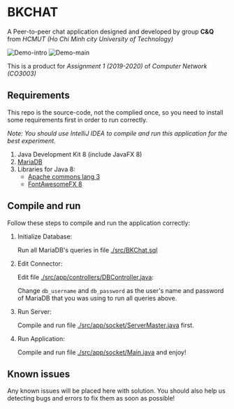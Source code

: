 # BKCHAT

A Peer-to-peer chat application designed and developed by group **C&Q** from _HCMUT (Ho Chi Minh city University of Technology)_

![Demo-intro](https://github.com/vuong-cuong-phoenix/BKChat/blob/master/images/Demo-intro.png)
![Demo-main](https://github.com/vuong-cuong-phoenix/BKChat/blob/master/images/Demo-main.png)

This is a product for _Assignment 1 (2019-2020)_ of _Computer Network (CO3003)_

## Requirements

This repo is the source-code, not the complied once, so you need to install some requirements first in order to run correctly.

_Note: You should use IntelliJ IDEA to compile and run this application for the best experiment._

1. Java Development Kit 8 (include JavaFX 8)
2. [MariaDB](https://mariadb.org/)
3. Libraries for Java 8:
    -   [Apache commons lang 3](https://commons.apache.org/lang/download_lang.cgi)
    -   [FontAwesomeFX 8](https://bitbucket.org/Jerady/fontawesomefx/downloads/)
    
## Compile and run

Follow these steps to compile and run the application correctly:

1. Initialize Database:

    Run all MariaDB's queries in file [./src/BKChat.sql](https://github.com/vuong-cuong-phoenix/BKChat/blob/master/src/BKChat.sql)
    
2. Edit Connector:

    Edit file [./src/app/controllers/DBController.java](https://github.com/vuong-cuong-phoenix/BKChat/blob/master/src/app/controllers/DBController.java):
    
    Change `db_username` and `db_password` as the user's name and password of MariaDB that you was using to run all queries above.
    
3. Run Server:
    
    Compile and run file [./src/app/socket/ServerMaster.java](https://github.com/vuong-cuong-phoenix/BKChat/blob/master/src/app/socket/ServerMaster.java) first.
    
4. Run Application:
    
    Compile and run file [./src/app/socket/Main.java](https://github.com/vuong-cuong-phoenix/BKChat/blob/master/src/app/Main.java) and enjoy!
    
## Known issues

Any known issues will be placed here with solution. You should also help us detecting bugs and errors to fix them as soon as possible! 